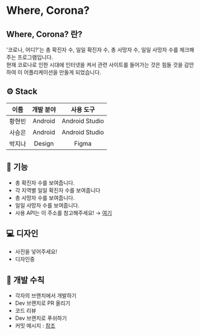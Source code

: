 # Where, Corona?

## Where, Corona? 란?
'코로나, 어디?'는 총 확진자 수, 일일 확진자 수, 총 사망자 수, 일일 사망자 수를 체크해주는 프로그램입니다.
</br>
현재 코로나로 인한 시대에 인터넷을 켜서 관련 사이트를 들어가는 것은 힘들 것을 감안하여 이 어플리케이션을 만들게 되었습니다.

## ⚙ Stack
|이름|개발 분야|사용 도구|
|:---:|:---:|:---:|
|황현빈|Android|Android Studio|
|사승은|Android|Android Studio|
|박지나|Design|Figma|

## 📄 기능
- 총 확진자 수를 보여줍니다.
- 각 지역별 일일 확진자 수를 보여줍니다
- 총 사망자 수를 보여줍니다.
- 일일 사망자 수를 보여줍니다.
- 사용 API는 이 주소를 참고해주세요! → [여기](https://github.com/dhlife09/Corona-19-API)

## 💻 디자인
- 사진을 넣어주세요!
- 디자인중

## 🧾 개발 수칙
- 각자의 브랜치에서 개발하기
- Dev 브랜치로 PR 올리기
- 코드 리뷰
- Dev 브랜치로 푸쉬하기
- 커밋 메시지 : [참조](https://velog.io/@hyeong412/TIL-%EC%A2%8B%EC%9D%80-%EC%BB%A4%EB%B0%8B-%EB%A9%94%EC%84%B8%EC%A7%80-%EC%9E%91%EC%84%B1%ED%95%98%EA%B8%B0-)
